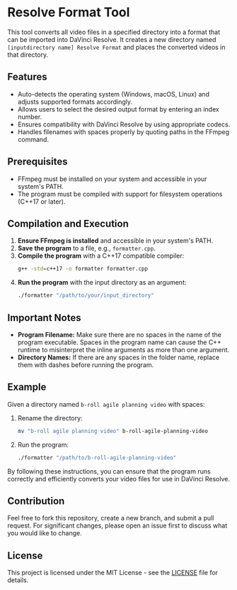 
# Resolve Format Tool

This tool converts all video files in a specified directory into a format that can be imported into DaVinci Resolve. It creates a new directory named `[inputdirectory name] Resolve Format` and places the converted videos in that directory.

## Features
- Auto-detects the operating system (Windows, macOS, Linux) and adjusts supported formats accordingly.
- Allows users to select the desired output format by entering an index number.
- Ensures compatibility with DaVinci Resolve by using appropriate codecs.
- Handles filenames with spaces properly by quoting paths in the FFmpeg command.

## Prerequisites
- FFmpeg must be installed on your system and accessible in your system's PATH.
- The program must be compiled with support for filesystem operations (C++17 or later).

## Compilation and Execution

1. **Ensure FFmpeg is installed** and accessible in your system's PATH.
2. **Save the program** to a file, e.g., `formatter.cpp`.
3. **Compile the program** with a C++17 compatible compiler:
   ```sh
   g++ -std=c++17 -o formatter formatter.cpp
   ```
4. **Run the program** with the input directory as an argument:
   ```sh
   ./formatter "/path/to/your/input_directory"
   ```

## Important Notes

- **Program Filename:** Make sure there are no spaces in the name of the program executable. Spaces in the program name can cause the C++ runtime to misinterpret the inline arguments as more than one argument.
- **Directory Names:** If there are any spaces in the folder name, replace them with dashes before running the program.

## Example

Given a directory named `b-roll agile planning video` with spaces:

1. Rename the directory:
   ```sh
   mv "b-roll agile planning video" b-roll-agile-planning-video
   ```
2. Run the program:
   ```sh
   ./formatter "/path/to/b-roll-agile-planning-video"
   ```

By following these instructions, you can ensure that the program runs correctly and efficiently converts your video files for use in DaVinci Resolve.

## Contribution

Feel free to fork this repository, create a new branch, and submit a pull request. For significant changes, please open an issue first to discuss what you would like to change.

## License

This project is licensed under the MIT License - see the [LICENSE](LICENSE) file for details.
